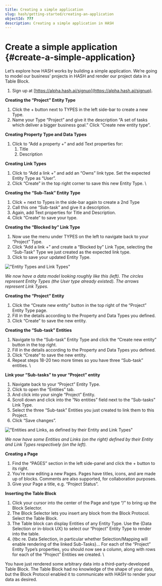 ```yaml
---
title: Creating a simple application
slug: hash/getting-started/creating-an-application
objectId: ???
description: Creating a simple application in HASH
---
```


# Create a simple application {#create-a-simple-application}

Let’s explore how HASH works by building a simple application. We’re going to model our business’ projects in HASH and render our project data in a Table Block.

1.  Sign up at [https://alpha.hash.ai/signup](https://alpha.hash.ai/signup).

**Creating the “Project” Entity Type**

1.  Click the + button next to TYPES in the left side-bar to create a new Type.
1.  Name your Type “Project” and give it the description “A set of tasks which deliver a bigger business goal.” Click “Create new entity type”.

**Creating Property Type and Data Types**

1.  Click to “Add a property +” and add Text properties for:
    1.  Title
    1.  Description

**Creating Link Types**

1.  Click to “Add a link +” and add an “Owns” link type. Set the expected Entity Type as “User”.
1.  Click “Create” in the top right corner to save this new Entity Type. \

**Creating the “Sub-Task” Entity Type**

1.  Click + next to Types in the side-bar again to create a 2nd Type
1.  Call this one “Sub-task” and give it a description.
1.  Again, add Text properties for Title and Description.
1.  Click “Create” to save your type.

**Creating the “Blocked by” Link Type**

1.  Now use the menu under TYPES on the left to navigate back to your “Project” Type.
1.  Click “Add a link +” and create a “Blocked by” Link Type, selecting the “Sub-Task” Type we just created as the expected link type.
1.  Click to save your updated Entity Type.

!["Entity Types and Link Types"](https://hash.ai/cdn-cgi/imagedelivery/EipKtqu98OotgfhvKf6Eew/de5efac3-19c2-47af-6eff-cbe5b4efc400/public)

_We now have a data model looking roughly like this (left). The circles represent Entity Types (the User type already existed). The arrows represent Link Types._

**Creating the “Project” Entity**

1.  Click the “Create new entity” button in the top right of the “Project” Entity Type page.
1.  Fill in the details according to the Property and Data Types you defined.
1.  Click “Create” to save the new entity.

**Creating the “Sub-task” Entities**

1.  Navigate to the “Sub-task” Entity Type and click the “Create new entity” button in the top right.
1.  Fill in the details according to the Property and Data Types you defined.
1.  Click “Create” to save the new entity.
1.  Repeat steps 18-20 two more times so you have three “Sub-task” entities. \

**Link your “Sub-tasks” to your “Project” entity**

1.  Navigate back to your “Project” Entity Type.
1.  Click to open the “Entities” tab.
1.  And click into your single “Project” Entity.
1.  Scroll down and click into the “No entities” field next to the “Sub-tasks” Link Type.
1.  Select the three “Sub-task” Entities you just created to link them to this Project.
1.  Click “Save changes”.

!["Entities and Links, as defined by their Entity and Link Types"](https://hash.ai/cdn-cgi/imagedelivery/EipKtqu98OotgfhvKf6Eew/de8bd0a8-37d3-40e9-2162-6897fd7dc500/public)

_We now have some Entities and Links (on the right) defined by their Entity and Link Types respectively (on the left)._

**Creating a Page**

1.  Find the “PAGES” section in the left side-panel and click the + button to its right.
1.  You’re now editing a new Pages. Pages have titles, icons, and are made up of blocks. Comments are also supported, for collaboration purposes.
1.  Give your Page a title, e.g. “Project Status”.

**Inserting the Table Block**

1.  Click your cursor into the center of the Page and type “/” to bring up the Block Selector.
1.  The Block Selector lets you insert any block from the Block Protocol. Select the Table Block.
1.  The Table block can display Entities of any Entity Type. Use the {Data Selection or in-block UX} to select our “Project” Entity Type to render into the table.
1.  {tbc re. Data Selection, in particular whether Selection/Mapping will enable rendering of the linked Sub-Tasks}... For each of the “Project” Entity Type’s properties, you should now see a column, along with rows for each of the “Project” Entities we created. \

You have just rendered some arbitrary data into a third-party-developed Table Block. The Table Block had no knowledge of the shape of your data, but the Block Protocol enabled it to communicate with HASH to render your data as desired.
